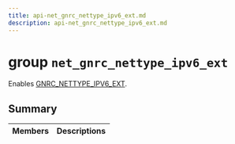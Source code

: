 ```yaml
---
title: api-net_gnrc_nettype_ipv6_ext.md
description: api-net_gnrc_nettype_ipv6_ext.md
---
```

# group `net_gnrc_nettype_ipv6_ext` 

Enables [GNRC_NETTYPE_IPV6_EXT](./doc/starlight-docs/src/content/docs/apidoc/api-undefined.md#group__net__gnrc__nettype_1gga2582fbb16a318806983c225a69460902a24c467f2dacc21e8758c2e6dcca02990).

## Summary

 Members                        | Descriptions                                
--------------------------------|---------------------------------------------

